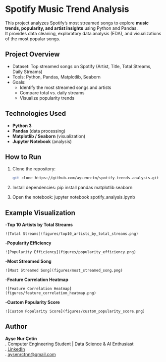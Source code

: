# Spotify Music Trend Analysis

This project analyzes Spotify’s most streamed songs to explore **music trends, popularity, and artist insights** using Python and Pandas.  
It provides data cleaning, exploratory data analysis (EDA), and visualizations of the most popular songs.



## Project Overview
- Dataset: Top streamed songs on Spotify (Artist, Title, Total Streams, Daily Streams)
- Tools: Python, Pandas, Matplotlib, Seaborn
- Goals:
  - Identify the most streamed songs and artists
  - Compare total vs. daily streams
  - Visualize popularity trends



## Technologies Used
- **Python 3**
- **Pandas** (data processing)
- **Matplotlib / Seaborn** (visualization)
- **Jupyter Notebook** (analysis)



## How to Run
1. Clone the repository:
   ```bash
   git clone https://github.com/aysenrctn/spotify-trends-analysis.git

2. Install dependencies:
   pip install pandas matplotlib seaborn


3. Open the notebook:
  jupyter notebook spotify_analysis.ipynb


## Example Visualization

-**Top 10 Artists by Total Streams**

    ![Total Streams](figures/top10_artists_by_total_streams.png)

-**Popularity Efficiency**

    ![Popularity Efficiency](figures/popularity_efficiency.png)

-**Most Streamed Song**

    ![Most Streamed Song](figures/most_streamed_song.png)

-**Feature Correlation Heatmap**

    ![Feature Correlation Heatmap](figures/feature_correlation_heatmap.png)

-**Custom Popularity Score**

    ![Custom Popularity Score](figures/custom_popularity_score.png)



## Author

**Ayşe Nur Çetin**  
. Computer Engineering Student | Data Science & AI Enthusiast  
. [LinkedIn](https://www.linkedin.com/in/ayşe-nur-çetin-9577782aa)  
. aysenrctnn@gmail.com





